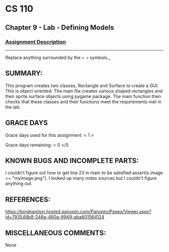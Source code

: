 # CS 110
## Chapter 9 - Lab - Defining Models

### [Assignment Description](https://docs.google.com/document/d/15DfkIaMl1zTHGfpNH6NFQGl9UYp_GamYK79O8CZCddc/edit?usp=sharing)

***
Replace anything surrounded by the `< >` symbols._

## SUMMARY:
This program creates two classes, Rectangle and Surface to create a GUI. This is object oriented. The main file creates various shaped rectangles and then sprite surface objects using pygame package. The main function then checks that these classes and their functions meet the requirements met in the lab.

## GRACE DAYS
Grace days used for this assignment: < 1 >

Grace days remaining: < 0 >/5

## KNOWN BUGS AND INCOMPLETE PARTS:
I couldn't figure out how to get line 23 in main to be satisfied assert(s.image == "myimage.png"). I looked up many notes sources but I couldn't figure anything out.

## REFERENCES:
https://binghamton.hosted.panopto.com/Panopto/Pages/Viewer.aspx?id=793548b8-248a-460a-9949-aba601564124

## MISCELLANEOUS COMMENTS:
None
